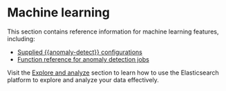 # Machine learning

This section contains reference information for machine learning features, including:

* [Supplied {{anomaly-detect}} configurations](/reference/machine-learning/supplied-anomaly-detection-configurations.md)
* [Function reference for anomaly detection jobs](/reference/machine-learning/machine-learning-functions.md)

Visit the [Explore and analyze](/explore-analyze/index.md) section to learn how to use the Elasticsearch platform to explore and analyze your data effectively.
